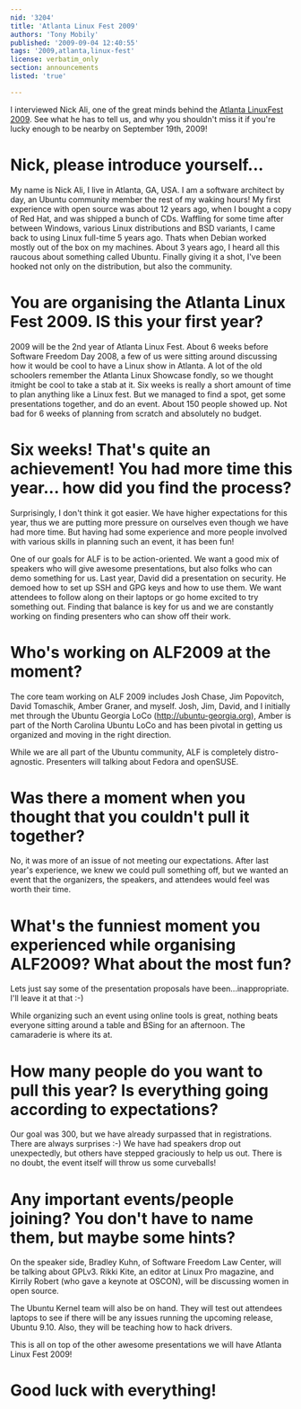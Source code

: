 ```yaml
---
nid: '3204'
title: 'Atlanta Linux Fest 2009'
authors: 'Tony Mobily'
published: '2009-09-04 12:40:55'
tags: '2009,atlanta,linux-fest'
license: verbatim_only
section: announcements
listed: 'true'

---
```

I interviewed Nick Ali, one of the great minds behind the [Atlanta LinuxFest 2009](http://atlantalinuxfest.org/). See what he has to tell us, and why you shouldn't miss it if you're lucky enough to be nearby on September 19th, 2009!

<!--break-->

# Nick, please introduce yourself...

My name is Nick Ali, I live in Atlanta, GA, USA. I am a software architect by day, an Ubuntu community member the rest of my waking hours! My first experience with open source was about 12 years ago, when I bought a copy of Red Hat, and was shipped a bunch of CDs. Waffling for some time after between Windows, various Linux distributions and BSD variants, I came back to using Linux full-time 5 years ago. Thats when Debian worked mostly out of the box on my machines. About 3 years ago, I heard all this raucous about something called Ubuntu. Finally giving it a shot, I've been hooked not only on the distribution, but also the community.

# You are organising the Atlanta Linux Fest 2009. IS this your first year?

2009 will be the 2nd year of Atlanta Linux Fest. About 6 weeks before Software Freedom Day 2008, a few of us were sitting around discussing how it would be cool to have a Linux show in Atlanta. A lot of the old schoolers remember the Atlanta Linux Showcase fondly, so we thought itmight be cool to take a stab at it. Six weeks is really a short amount of time to plan anything like a Linux fest. But we managed to find a
spot, get some presentations together, and do an event. About 150 people showed up. Not bad for 6 weeks of planning from scratch and absolutely no budget.

# Six weeks! That's quite an achievement! You had more time this year... how did you find the process?

Surprisingly, I don't think it got easier. We have higher expectations for this year, thus we are putting more pressure on ourselves even though we have had more time. But having had some experience and more people involved with various skills in planning such an event, it has been fun!

One of our goals for ALF is to be action-oriented. We want a good mix of speakers who will give awesome presentations, but also folks who can demo something for us. Last year, David did a presentation on security. He demoed how to set up SSH and GPG keys and how to use them. We want attendees to follow along on their laptops or go home excited to try something out. Finding that balance is key for us and we are constantly working on finding presenters who can show off their work.

# Who's working on ALF2009 at the moment?

The core team working on ALF 2009 includes Josh Chase, Jim Popovitch, David Tomaschik, Amber Graner, and myself. Josh, Jim, David, and I initially met through the Ubuntu Georgia LoCo (http://ubuntu-georgia.org), Amber is part of the North Carolina Ubuntu LoCo and has been pivotal in getting us organized and moving in the right direction.

While we are all part of the Ubuntu community, ALF is completely distro-agnostic. Presenters will talking about Fedora and openSUSE.

# Was there a moment when you thought that you couldn't pull it together?

No, it was more of an issue of not meeting our expectations. After last year's experience, we knew we could pull something off, but we wanted an event that the organizers, the speakers, and attendees would feel was worth their time.

# What's the funniest moment you experienced while organising ALF2009? What about the most fun?

Lets just say some of the presentation proposals have been...inappropriate. I'll leave it at that :-)

While organizing such an event using online tools is great, nothing beats everyone sitting around a table and BSing for an afternoon. The camaraderie is where its at.

# How many people do you want to pull this year? Is everything going according to expectations?

Our goal was 300, but we have already surpassed that in registrations. There are always surprises :-) We have had speakers drop out unexpectedly, but others have stepped graciously to help us out. There is no doubt, the event itself will throw us some curveballs!

# Any important events/people joining? You don't have to name them, but maybe some hints?

On the speaker side, Bradley Kuhn, of Software Freedom Law Center, will be talking about GPLv3. Rikki Kite, an editor at Linux Pro magazine, and Kirrily Robert (who gave a keynote at OSCON), will be discussing women in open source.

The Ubuntu Kernel team will also be on hand. They will test out attendees laptops to see if there will be any issues running the upcoming release, Ubuntu 9.10. Also, they will be teaching how to hack drivers.

This is all on top of the other awesome presentations we will have Atlanta Linux Fest 2009!

# Good luck with everything!
